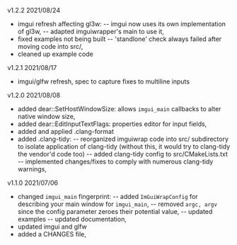 v1.2.2 2021/08/24
- imgui refresh affecting gl3w:
-- imgui now uses its own implementation of gl3w,
-- adapted imguiwrapper's main to use it,
- fixed examples not being built
-- 'standlone' check always failed after moving code into src/,
- cleaned up example code

v1.2.1 2021/08/17
- imgui/glfw refresh, spec to capture fixes to multiline inputs

v1.2.0 2021/08/08
- added dear::SetHostWindowSize: allows `imgui_main` callbacks to alter native window size,
- added dear::EditInputTextFlags: properties editor for input fields,
- added and applied .clang-format
- added .clang-tidy:
-- reorganized imguiwrap code into src/ subdirectory to isolate application of clang-tidy
   (without this, it would try to clang-tidy the vendor'd code too)
-- added clang-tidy config to src/CMakeLists.txt
-- implemented changes/fixes to comply with numerous clang-tidy warnings,

v1.1.0 2021/07/06
- changed `imgui_main` fingerprint:
-- added `ImGuiWrapConfig` for describing your main window for `imgui_main`,
-- removed `argc, argv` since the config parameter zeroes their potential value,
-- updated examples
-- updated documentation,
- updated imgui and glfw
- added a CHANGES file,

